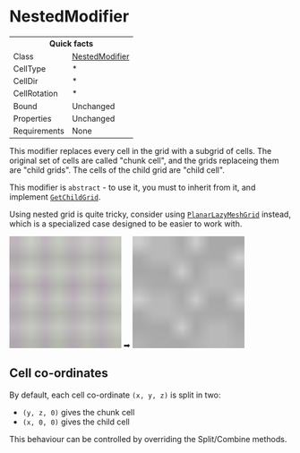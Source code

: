 # NestedModifier

<table>
<tr><th colspan="2">Quick facts</th></tr>
<tr><td>Class</td><td><a href="xref:Sylves.NestedModifier">NestedModifier</a></td></tr>
<tr><td>CellType</td><td>*</td></tr>
<tr><td>CellDir</td><td>*</td></tr>
<tr><td>CellRotation</td><td>*</td></tr>
<tr><td>Bound</td><td>Unchanged</td></tr>
<tr><td>Properties</td><td>Unchanged</td></tr>
<tr><td>Requirements</td><td>None</td></tr>
</table>

This modifier replaces every cell in the grid with a subgrid of cells. The original set of cells are called "chunk cell", and the grids replaceing them are "child grids". The cells of the child grid are "child cell".

This modifier is `abstract` - to use it, you must to inherit from it, and implement [`GetChildGrid`](xref:Sylves.NestedModifier.GetChildGrid(Sylves.Cell)). 

Using nested grid is quite tricky, consider using [`PlanarLazyMeshGrid`](../grids/planarlazymeshgrid.md) instead, which is a specialized case designed to be easier to work with.

<img width="200px" src="../../images/grids/center_square.svg" /></img> ➡ <img width="200px" src="../../images/grids/nested_square.svg" /></img>


## Cell co-ordinates

By default, each cell co-ordinate `(x, y, z)` is split in two:
* `(y, z, 0)` gives the chunk cell
* `(x, 0, 0)` gives the child cell

This behaviour can be controlled by overriding the Split/Combine methods.